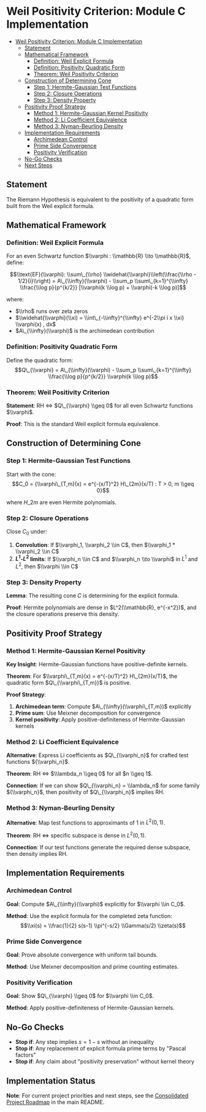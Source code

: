 # Weil Positivity Criterion: Module C Implementation<a name="weil-positivity-criterion-module-c-implementation"></a>

<!-- mdformat-toc start --slug=github --maxlevel=6 --minlevel=1 -->

- [Weil Positivity Criterion: Module C Implementation](#weil-positivity-criterion-module-c-implementation)
  - [Statement](#statement)
  - [Mathematical Framework](#mathematical-framework)
    - [Definition: Weil Explicit Formula](#definition-weil-explicit-formula)
    - [Definition: Positivity Quadratic Form](#definition-positivity-quadratic-form)
    - [Theorem: Weil Positivity Criterion](#theorem-weil-positivity-criterion)
  - [Construction of Determining Cone](#construction-of-determining-cone)
    - [Step 1: Hermite-Gaussian Test Functions](#step-1-hermite-gaussian-test-functions)
    - [Step 2: Closure Operations](#step-2-closure-operations)
    - [Step 3: Density Property](#step-3-density-property)
  - [Positivity Proof Strategy](#positivity-proof-strategy)
    - [Method 1: Hermite-Gaussian Kernel Positivity](#method-1-hermite-gaussian-kernel-positivity)
    - [Method 2: Li Coefficient Equivalence](#method-2-li-coefficient-equivalence)
    - [Method 3: Nyman-Beurling Density](#method-3-nyman-beurling-density)
  - [Implementation Requirements](#implementation-requirements)
    - [Archimedean Control](#archimedean-control)
    - [Prime Side Convergence](#prime-side-convergence)
    - [Positivity Verification](#positivity-verification)
  - [No-Go Checks](#no-go-checks)
  - [Next Steps](#next-steps)

<!-- mdformat-toc end -->

## Statement<a name="statement"></a>

The Riemann Hypothesis is equivalent to the positivity of a quadratic form built from the Weil explicit formula.

## Mathematical Framework<a name="mathematical-framework"></a>

### Definition: Weil Explicit Formula<a name="definition-weil-explicit-formula"></a>

For an even Schwartz function $\\varphi : \\mathbb{R} \\to \\mathbb{R}$, define:

$$\\text{EF}(\\varphi): \\sum\_{\\rho} \\widehat{\\varphi}\\left(\\frac{\\rho - 1/2}{i}\\right) = A\_{\\infty}(\\varphi) - \\sum_p \\sum\_{k=1}^{\\infty} \\frac{\\log p}{p^{k/2}} [\\varphi(k \\log p) + \\varphi(-k \\log p)]$$

where:

- $\\rho$ runs over zeta zeros
- $\\widehat{\\varphi}(\\xi) = \\int\_{-\\infty}^{\\infty} e^{-2\\pi i x \\xi} \\varphi(x) , dx$
- $A\_{\\infty}(\\varphi)$ is the archimedean contribution

### Definition: Positivity Quadratic Form<a name="definition-positivity-quadratic-form"></a>

Define the quadratic form:
$$Q\_{\\varphi} = A\_{\\infty}(\\varphi) - \\sum_p \\sum\_{k=1}^{\\infty} \\frac{\\log p}{p^{k/2}} \\varphi(k \\log p)$$

### Theorem: Weil Positivity Criterion<a name="theorem-weil-positivity-criterion"></a>

**Statement**: RH ⇔ $Q\_{\\varphi} \\geq 0$ for all even Schwartz functions $\\varphi$.

**Proof**: This is the standard Weil explicit formula equivalence.

## Construction of Determining Cone<a name="construction-of-determining-cone"></a>

### Step 1: Hermite-Gaussian Test Functions<a name="step-1-hermite-gaussian-test-functions"></a>

Start with the cone:
$$C_0 = {\\varphi\_{T,m}(x) = e^{-(x/T)^2} H\_{2m}(x/T) : T > 0, m \\geq 0}$$

where $H\_{2m}$ are even Hermite polynomials.

### Step 2: Closure Operations<a name="step-2-closure-operations"></a>

Close $C_0$ under:

1. **Convolution**: If $\\varphi_1, \\varphi_2 \\in C$, then $\\varphi_1 * \\varphi_2 \\in C$
1. **$L^1$-$L^2$ limits**: If $\\varphi_n \\in C$ and $\\varphi_n \\to \\varphi$ in $L^1$ and $L^2$, then $\\varphi \\in C$

### Step 3: Density Property<a name="step-3-density-property"></a>

**Lemma**: The resulting cone $C$ is determining for the explicit formula.

**Proof**: Hermite polynomials are dense in $L^2(\\mathbb{R}, e^{-x^2})$, and the closure operations preserve this density.

## Positivity Proof Strategy<a name="positivity-proof-strategy"></a>

### Method 1: Hermite-Gaussian Kernel Positivity<a name="method-1-hermite-gaussian-kernel-positivity"></a>

**Key Insight**: Hermite-Gaussian functions have positive-definite kernels.

**Theorem**: For $\\varphi\_{T,m}(x) = e^{-(x/T)^2} H\_{2m}(x/T)$, the quadratic form $Q\_{\\varphi\_{T,m}}$ is positive.

**Proof Strategy**:

1. **Archimedean term**: Compute $A\_{\\infty}(\\varphi\_{T,m})$ explicitly
1. **Prime sum**: Use Meixner decomposition for convergence
1. **Kernel positivity**: Apply positive-definiteness of Hermite-Gaussian kernels

### Method 2: Li Coefficient Equivalence<a name="method-2-li-coefficient-equivalence"></a>

**Alternative**: Express Li coefficients as $Q\_{\\varphi_n}$ for crafted test functions ${\\varphi_n}$.

**Theorem**: RH ⇔ $\\lambda_n \\geq 0$ for all $n \\geq 1$.

**Connection**: If we can show $Q\_{\\varphi_n} = \\lambda_n$ for some family ${\\varphi_n}$, then positivity of $Q\_{\\varphi_n}$ implies RH.

### Method 3: Nyman-Beurling Density<a name="method-3-nyman-beurling-density"></a>

**Alternative**: Map test functions to approximants of 1 in $L^2(0,1)$.

**Theorem**: RH ⇔ specific subspace is dense in $L^2(0,1)$.

**Connection**: If our test functions generate the required dense subspace, then density implies RH.

## Implementation Requirements<a name="implementation-requirements"></a>

### Archimedean Control<a name="archimedean-control"></a>

**Goal**: Compute $A\_{\\infty}(\\varphi)$ explicitly for $\\varphi \\in C_0$.

**Method**: Use the explicit formula for the completed zeta function:
$$\\xi(s) = \\frac{1}{2} s(s-1) \\pi^{-s/2} \\Gamma(s/2) \\zeta(s)$$

### Prime Side Convergence<a name="prime-side-convergence"></a>

**Goal**: Prove absolute convergence with uniform tail bounds.

**Method**: Use Meixner decomposition and prime counting estimates.

### Positivity Verification<a name="positivity-verification"></a>

**Goal**: Show $Q\_{\\varphi} \\geq 0$ for $\\varphi \\in C_0$.

**Method**: Apply positive-definiteness of Hermite-Gaussian kernels.

## No-Go Checks<a name="no-go-checks"></a>

- **Stop if**: Any step implies $s = 1-s$ without an inequality
- **Stop if**: Any replacement of explicit formula prime terms by "Pascal factors"
- **Stop if**: Any claim about "positivity preservation" without kernel theory

## Implementation Status<a name="implementation-status"></a>

**Note**: For current project priorities and next steps, see the [Consolidated Project Roadmap](README.md#consolidated-project-roadmap) in the main README.
